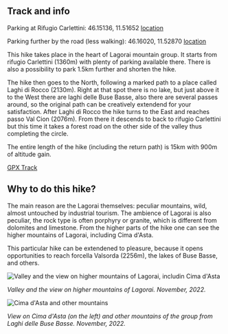 ## Track and info

Parking at Rifugio Carlettini: 46.15136, 11.51652 [location](https://goo.gl/maps/nthsNUzKY3qxjTqFA)

Parking further by the road (less walking): 46.16020, 11.52870 [location](https://goo.gl/maps/16p4TNd8ZpMdNgSz9)

This hike takes place in the heart of Lagorai mountain group. It starts from rifugio Carlettini (1360m) with plenty of parking available there.
There is also a possibility to park 1.5km further and shorten the hike. 

The hike then goes to the North, following a marked path to a place called Laghi di Rocco (2130m). Right at that spot there is no lake, but just above
it to the West there are laghi delle Buse Basse, also there are several passes around, so the original path can be creatively extendend for 
your satisfaction. After Laghi di Rocco the hike turns to the East and reaches passo Val Cion (2076m).
From there it descends to back to rifugio Carlettini but this time it takes a forest road on the other side of the valley thus completing the circle.

The entire length of the hike (including the return path) is 15km with 900m of altitude gain.

[GPX Track](https://raw.githubusercontent.com/cragtracks/cragtracks/master/Hiking/Lagorai%2C%20Laghi%20di%20Rocco%20from%20rifugio%20Carletti/Laghi_di_Rocco_from_Rif_Carlettini.gpx)

## Why to do this hike?

The main reason are the Lagorai themselves: peculiar mountains, wild, almost untouched by industrial tourism. The ambience of Lagorai is also peculiar,
the rock type is often porphyry or granite, which is different from dolomites and limestone. From the higher parts of the hike one can see the higher
mountains of Lagorai, including Cima d'Asta.

This particular hike can be extendened to pleasure, because it opens opportunities to reach forcella Valsorda (2256m), the lakes of Buse Basse, and others.

![Valley and the view on higher mountains of Lagorai, includin Cima d'Asta](https://lh3.googleusercontent.com/pw/AMWts8Df9OP4i9kmVolr9hB_u45go1UTN_BbWVvcil0ciLFFk9SCpH8shk74-hX8y5Z7MxIPBv_eMu-LsO5VJ0GkkK7xzeg-Lo0Rtxj2ZT8PV_oA-3YfdgOAF0M962vsLBZ7MtP0tivVyWLVfN65Fhkx7mRq3N_KPA0mmx6MgBgnHPkeAmXazAliwfT4YwBWX8Dotodyi0FVTJUkhKMnnrdUQrCJUYf5qs8ym36pgWnffPXR3dYs4mHUbFxD3nPC1DrecvtXeODJxrJvlDJ63B31YnQOfc4fUuzeteyj3GwsnwZCI2lR796VQ66uprD-yBNyQwi0-XhLyW6wzIsmafrQqE6MA9dRG-ajGGBIqL65Vocyu7M18EwQIBaJYO7QCeoD1DZmcvnQMYPsLgbNIk5zaCVLVZzIta3cFHw6k6W8wf-0Ak6mU29yF1-wjWUm3JnQ37I8B81wAmVg27FYCZNbaWIOAiXWbHyfzCU6C7s0HAzuoLHsUSp4WkNj7tlbJZTF8aBv7CkauGpuZLqHxl27Ww-FidJ8CDwkzK2KiPYMw5kFhzHJHpU8KKYtZrQjUEP-pSmMqhiiV4t_uzFibxx8eCTl6uRq5RMX_Ak5mU62gYC-QVw3p7xovfxM5ob0KZ-7UcKurSCJwAsUtXLDkLykiKTxGIzeEYTAGV-Lu_qPFSOWPqGzPCq5oxCkG4FXxl1KlCVn5INbYwE4pKODkz7eI80DSYJCGT7N4FmzIxlKBqd9DgXLc72ZFfZO7nLuZ-YaxI-Z47JiBni_7VsdW3mr5XLHiIZHCxNqA26Itd5VcbwCNtoEr4gKLKIG_i4RkBaLX04TxqO__QwZLbyD05N3Mv4Y2NBhwn7K3wA1paxNkt_NA_Q02WT7PEJP16AFBKaynanFlIonEcGCy8skPLCObg=w1280-h695-s-no?authuser=0)

*Valley and the view on higher mountains of Lagorai. November, 2022.*

![Cima d'Asta and other mountains](https://lh3.googleusercontent.com/pw/AMWts8DY3bktoXzBq47WDgTsU71xq5QK_yPPDxo_9e1d0mC7Afe1WlMfFXPBbjXMvmo3e2fXOHTWQgywwS2WiGDYiGrXFaIFjqLL1n50F8A-LNl4ELBExCEqWO6E-XtgXs0ROrlnz1teLadKNEgKV43FXS9T_7LnESmjzM497cbzJHcLM8lfWmHQ_3pt24yyeNp2B7Lzty39hAdO26xFKe5i_ksYMFh2HGQxvwbMyBlnOtJWw_zqjr5IOB5rqpo5UPD268f1iHy3iXryPQiR2lK64CqONjqzl1nLj1oJZfl0rsfVPKJ90EUkpqxtqEEyylns0vJFGZbgqSwysCgvz3obkQiQ2Xedzae7MA1Lh1vVqRKMMmrugyzMRPN9PMG6HOtjlw0kuVCL19U54Lg8omNysZ-U8y99qzq1GW48HFeE0VnLAj1iSwgMv9UdsTRKjS-MEUEglQHUUDpHCP6p4l4QjZz1ngktf5CVTIw9YGaPMosSrVoJ_hOUVoOF0DcMUEqPGcJCO3LVSOZg7tCgZxnIh70QH8fmFhxYw3uWSUCsT7YInzmFksJjCrQ3NCB95lKGxSnFDTd-cWHuI6FTSZh9jxeoY7xemIijxQQQ5Jg5QsuYKWHsYYkpSfNAMbNp4TqloYUZevtk1klHkSdiKNDpLJD2SV67F3T6RUJWBevPhHBi-3rMNG3kBCEIRN_vNBfRiKp6sm9GQIekKvdcTRuHqhJZeBU3pJB9j0ysJaipNqsFFN6Mv_JXm9-oSV8dNM245GiM0uuNAYhVcVBTTeWMXkhVIQjOT1JNnYI0euJ72qjQ4I4ze4c4AWhWJqHusx6LxMSQtIn93I34KUojkRF6SAK9z787-c_GrL5bv6aGKrUy6Tcfca0tgv3FjZJ6IratHJlgOtRUyg3aXAc5UAJdyA=w1280-h533-s-no?authuser=0)

*View on Cima d'Asta (on the left) and other mountains of the group from Laghi delle Buse Basse. November, 2022.*
